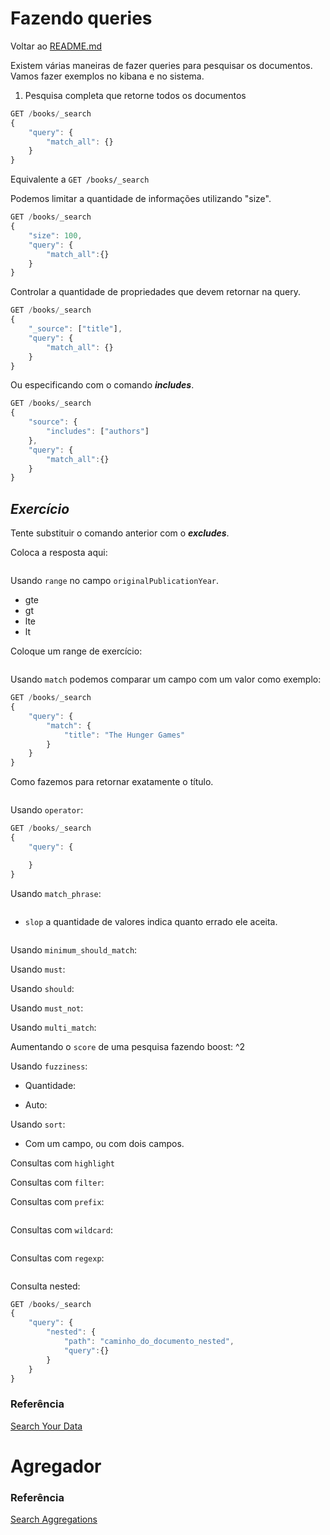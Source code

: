 # Fazendo queries

Voltar ao [README.md](./README.md)

Existem várias maneiras de fazer queries para pesquisar os documentos. Vamos fazer exemplos no kibana e no sistema.

1. Pesquisa completa que retorne todos os documentos

```js
GET /books/_search
{
    "query": {
        "match_all": {}
    }
}
```

Equivalente a `GET /books/_search`

Podemos limitar a quantidade de informações utilizando "size".

```js
GET /books/_search
{
    "size": 100,
    "query": {
        "match_all":{}
    }
}
```

Controlar a quantidade de propriedades que devem retornar na query.

```js
GET /books/_search
{
    "_source": ["title"],
    "query": {
        "match_all": {}
    }
}
```

Ou especificando com o comando **_includes_**.

```js
GET /books/_search
{
    "source": {
        "includes": ["authors"]
    },
    "query": {
        "match_all":{}
    }
}
```

## **_Exercício_**

Tente substituir o comando anterior com o **_excludes_**.

Coloca a resposta aqui:

```js

```

Usando `range` no campo `originalPublicationYear`.

- gte
- gt
- lte
- lt

Coloque um range de exercício:

```js

```

Usando `match` podemos comparar um campo com um valor como exemplo:

```js
GET /books/_search
{
    "query": {
        "match": {
            "title": "The Hunger Games"
        }
    }
}
```

Como fazemos para retornar exatamente o título.

```js

```

Usando `operator`:

```js
GET /books/_search
{
    "query": {

    }
}
```

Usando `match_phrase`:

```js

```

- `slop` a quantidade de valores indica quanto errado ele aceita.

```js

```

Usando `minimum_should_match`:

Usando `must`:

Usando `should`:

Usando `must_not`:

Usando `multi_match`:

Aumentando o `score` de uma pesquisa fazendo boost: ^2

Usando `fuzziness`:

- Quantidade:

- Auto:

Usando `sort`:

- Com um campo, ou com dois campos.

Consultas com `highlight`

Consultas com `filter`:

Consultas com `prefix`:

```js

```

Consultas com `wildcard`:

```js

```

Consultas com `regexp`:

```js

```

Consulta nested:

```js
GET /books/_search
{
    "query": {
        "nested": {
            "path": "caminho_do_documento_nested",
            "query":{}
        }
    }
}
```

### Referência

[Search Your Data](https://www.elastic.co/guide/en/elasticsearch/reference/current/search-your-data.html)

# Agregador

### Referência

[Search Aggregations](https://www.elastic.co/guide/en/elasticsearch/reference/current/search-aggregations.html)
